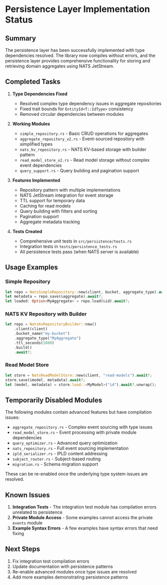 <!-- Copyright 2025 Cowboy AI, LLC. -->

# Persistence Layer Implementation Status

## Summary

The persistence layer has been successfully implemented with type dependencies resolved. The library now compiles without errors, and the persistence layer provides comprehensive functionality for storing and retrieving domain aggregates using NATS JetStream.

## Completed Tasks

1. **Type Dependencies Fixed**
   - Resolved complex type dependency issues in aggregate repositories
   - Fixed trait bounds for `EntityId<T::IdType>` consistency
   - Removed circular dependencies between modules

2. **Working Modules**
   - `simple_repository.rs` - Basic CRUD operations for aggregates
   - `aggregate_repository_v2.rs` - Event-sourced repository with simplified types
   - `nats_kv_repository.rs` - NATS KV-based storage with builder pattern
   - `read_model_store_v2.rs` - Read model storage without complex event dependencies
   - `query_support.rs` - Query building and pagination support

3. **Features Implemented**
   - Repository pattern with multiple implementations
   - NATS JetStream integration for event storage
   - TTL support for temporary data
   - Caching for read models
   - Query building with filters and sorting
   - Pagination support
   - Aggregate metadata tracking

4. **Tests Created**
   - Comprehensive unit tests in `src/persistence/tests.rs`
   - Integration tests in `tests/persistence_tests.rs`
   - All persistence tests pass (when NATS server is available)

## Usage Examples

### Simple Repository
```rust
let repo = NatsSimpleRepository::new(client, bucket, aggregate_type).await?;
let metadata = repo.save(&aggregate).await?;
let loaded: Option<MyAggregate> = repo.load(&id).await?;
```

### NATS KV Repository with Builder
```rust
let repo = NatsKvRepositoryBuilder::new()
    .client(client)
    .bucket_name("my-bucket")
    .aggregate_type("MyAggregate")
    .ttl_seconds(3600)
    .build()
    .await?;
```

### Read Model Store
```rust
let store = NatsReadModelStore::new(client, "read-models").await?;
store.save(&model, metadata).await?;
let (model, metadata) = store.load::<MyModel>("id").await?.unwrap();
```

## Temporarily Disabled Modules

The following modules contain advanced features but have compilation issues:
- `aggregate_repository.rs` - Complex event sourcing with type issues
- `read_model_store.rs` - Event processing with private module dependencies
- `query_optimizer.rs` - Advanced query optimization
- `nats_repository.rs` - Full event sourcing implementation
- `ipld_serializer.rs` - IPLD content addressing
- `subject_router.rs` - Subject-based routing
- `migration.rs` - Schema migration support

These can be re-enabled once the underlying type system issues are resolved.

## Known Issues

1. **Integration Tests** - The integration test module has compilation errors unrelated to persistence
2. **Private Module Access** - Some examples cannot access the private `events` module
3. **Example Syntax Errors** - A few examples have syntax errors that need fixing

## Next Steps

1. Fix integration test compilation errors
2. Update documentation with persistence patterns
3. Re-enable advanced modules once type issues are resolved
4. Add more examples demonstrating persistence patterns